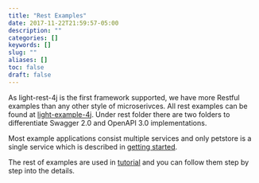```yaml
---
title: "Rest Examples"
date: 2017-11-22T21:59:57-05:00
description: ""
categories: []
keywords: []
slug: ""
aliases: []
toc: false
draft: false
---
```



As light-rest-4j is the first framework supported, we have more Restful examples than any other 
style of microserivces. All rest examples can be found at [light-example-4j][]. Under rest folder
there are two folders to differentiate Swagger 2.0 and OpenAPI 3.0 implementations. 

Most example applications consist multiple services and only petstore is a single service
which is described in [getting started][]. 

The rest of examples are used in [tutorial][] and you can follow them step by step into the details.


[light-example-4j]: https://github.com/networknt/light-example-4j/tree/master/rest
[getting started]: /getting-started/light-rest-4j/
[tutorial]: /tutorial/rest/
